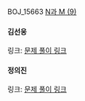 BOJ_15663 [N과 M (9)](https://www.acmicpc.net/problem/15663)<br>

#### 김선웅
링크: [문제 풀이 링크](https://github.com/dnd2dnd/coding-test/blob/8a0b73aa3109692d4cac94aab5ad92456068683b/src/com/solution/baekjoon/backtracking/BOJ15663.java)

#### 정의진 
링크: [문제 풀이 링크]()


